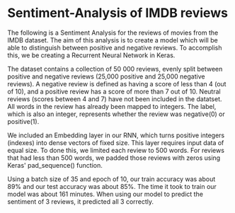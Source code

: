 # Sentiment-Analysis of IMDB reviews

The following is a Sentiment Analysis for the reviews of movies from the IMDB dataset. 
The aim of this analysis is to create a model which will be able to distinguish between positive and negative reviews. To accomplish this, we be creating a Recurrent Neural Network in Keras.

The dataset contains a collection of 50 000 reviews, evenly split between positive and negative reviews (25,000 positive and 25,000 negative reviews). A negative review is defined as having a score of less than 4 (out of 10), and a positive review has a score of more than 7 out of 10. Neutral reviews (scores  between 4 and 7) have not been included in the datatset. All words in the review has already been mapped to integers. The label, which is also an integer, represents whether the review was negative(0) or positive(1). 

We included an Embedding layer in our RNN, which turns positive integers (indexes) into dense vectors of fixed size. This layer requires input data of equal size. To done this, we limited each review to 500 words. For reviews that had less than 500 words, we padded those reviews with zeros using Keras' pad_sequence() function.

Using a batch size of 35 and epoch of 10, our train accuracy was about 89% and our test accuracy was about 85%. The time it took to train our model was about 161 minutes.
When using our model to predict the sentiment of 3 reviews, it predicted all 3 correctly.



